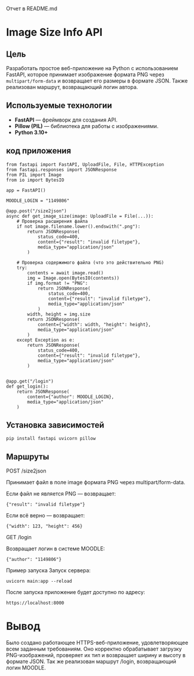Отчет в README.md
# Image Size Info API

## Цель
Разработать простое веб-приложение на Python с использованием FastAPI, которое принимает изображение формата PNG через `multipart/form-data` и возвращает его размеры в формате JSON. Также реализован маршрут, возвращающий логин автора.

## Используемые технологии
- **FastAPI** — фреймворк для создания API.
- **Pillow (PIL)** — библиотека для работы с изображениями.
- **Python 3.10+**

## код приложения

    from fastapi import FastAPI, UploadFile, File, HTTPException
    from fastapi.responses import JSONResponse
    from PIL import Image
    from io import BytesIO
    
    app = FastAPI()
    
    MOODLE_LOGIN = "1149806"
    
    @app.post("/size2json")
    async def get_image_size(image: UploadFile = File(...)):
        # Проверка расширения файла
        if not image.filename.lower().endswith(".png"):
            return JSONResponse(
                status_code=400,
                content={"result": "invalid filetype"},
                media_type="application/json"
            )
    
        # Проверка содержимого файла (что это действительно PNG)
        try:
            contents = await image.read()
            img = Image.open(BytesIO(contents))
            if img.format != "PNG":
                return JSONResponse(
                    status_code=400,
                    content={"result": "invalid filetype"},
                    media_type="application/json"
                )
            width, height = img.size
            return JSONResponse(
                content={"width": width, "height": height},
                media_type="application/json"
            )
        except Exception as e:
            return JSONResponse(
                status_code=400,
                content={"result": "invalid filetype"},
                media_type="application/json"
            )
    
    
    @app.get("/login")
    def get_login():
        return JSONResponse(
            content={"author": MOODLE_LOGIN},
            media_type="application/json"
        )

## Установка зависимостей

    pip install fastapi uvicorn pillow
## Маршруты

POST /size2json

Принимает файл в поле image формата PNG через multipart/form-data.

Если файл не является PNG — возвращает:

    {"result": "invalid filetype"}
Если всё верно — возвращает:

    {"width": 123, "height": 456}
GET /login

Возвращает логин в системе MOODLE:

    {"author": "1149806"}
Пример запуска
Запуск сервера:
    
    uvicorn main:app --reload
После запуска приложение будет доступно по адресу:

    https://localhost:8000 
# Вывод

Было создано работающее HTTPS-веб-приложение, удовлетворяющее всем заданным требованиям. Оно корректно обрабатывает загрузку PNG-изображений, проверяет их тип и возвращает ширину и высоту в формате JSON. Так же реализован маршрут /login, возвращающий логин MOODLE.
